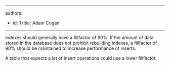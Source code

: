 

---
authors:
  - id: 1
    title: Adam Cogan
---




<span class='intro'> <p class="ssw15-rteElement-P">​​Indexes should generally have a fillfactor of 90%. If the amount of data stored in the database does not prohibit rebuilding indexes, a fillfactor of 90% should be maintained to increase performance of inserts.​<br></p> </span>

<p class="ssw15-rteElement-P">​A table that expects a lot of insert operations could use a lower fillfactor.​​<br></p>



